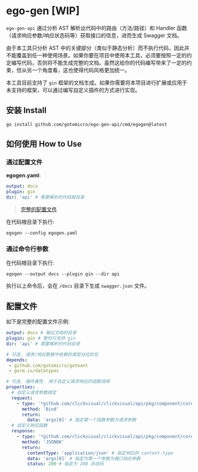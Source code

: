 # ego-gen [WIP]

`ego-gen-api` 通过分析 AST 解析出代码中的路由（方法/路径）和 Handler 函数（请求响应参数/响应状态码等）获取接口的信息，进而生成 Swagger 文档。

由于本工具只分析 AST 中的关键部分（类似于静态分析）而不执行代码，因此并不能覆盖到任一种使用场景。如果你要在项目中使用本工具，必须要按照一定的约定编写代码，否则将不能生成完整的文档。虽然这给你的代码编写带来了一定的约束，但从另一个角度看，这也使得代码风格更加统一。

本工具目前支持了 `gin` 框架的文档生成。如果你需要将本项目进行扩展或应用于未支持的框架，可以通过编写自定义插件的方式进行实现。

## 安装 Install
```shell
go install github.com/gotomicro/ego-gen-api/cmd/egogen@latest
```

## 如何使用 How to Use
### 通过配置文件
**egogen.yaml**:
```yaml
output: docs
plugin: gin
dir: 'api' # 需要解析的代码根目录
```
> [完整的配置文件](#配置文件)

在代码根目录下执行:
```shell
egogen --config egogen.yaml
```

### 通过命令行参数

在代码根目录下执行:
```shell
egogen --output docs --plugin gin --dir api
```

执行以上命令后，会在 `/docs` 目录下生成 `swagger.json` 文件。


## 配置文件
如下是完整的配置文件示例:
```yaml
output: docs # 输出文档的目录
plugin: gin # 暂时只支持 gin
dir: 'api' # 需要解析的代码目录

# 可选. 请求/响应数据中依赖的类型对应的包
depends:
 - github.com/gotomicro/gotoant
 - gorm.io/datatypes

# 可选. 插件属性. 用于自定义请求响应的函数调用
properties:
  # 自定义请求参数绑定
  request:
    - type: '*github.com/clickvisual/clickvisual/api/pkg/component/core.Context'
      method: 'Bind'
      return:
        data: 'args[0]' # 指定第一个函数参数为请求参数
  # 自定义响应函数
  response:
    - type: '*github.com/clickvisual/clickvisual/api/pkg/component/core.Context'
      method: 'JSONOK'
      return:
        contentType: 'application/json' # 指定响应的 content-type
        data: 'args[0]' # 指定为第一个参数为接口响应参数
        status: 200 # 指定为 200 状态码
```
